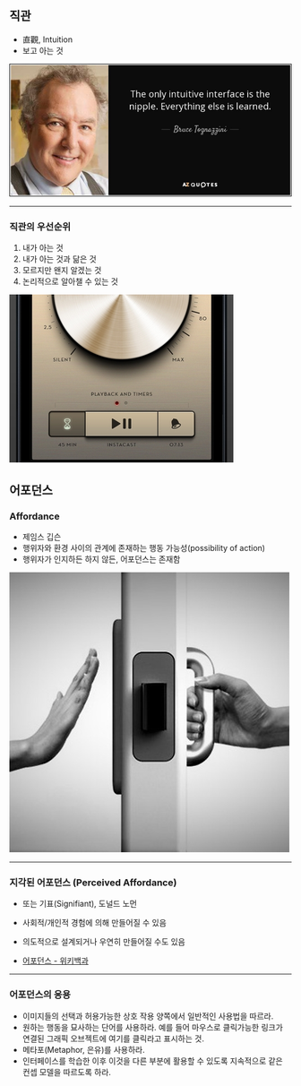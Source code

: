 ## 직관

- 直觀, Intuition
- 보고 아는 것

![](../attachments/Pasted%20image%2020240711032041.png)

---

### 직관의 우선순위

1. 내가 아는 것
2. 내가 아는 것과 닮은 것
3. 모르지만 왠지 알겠는 것
4. 논리적으로 알아챌 수 있는 것

![](../attachments/Pasted%20image%2020240711120701.png)

## 어포던스

### Affordance

- 제임스 깁슨
- 행위자와 환경 사이의 관계에 존재하는 행동 가능성(possibility of action)
- 행위자가 인지하든 하지 않든, 어포던스는 존재함

![](../attachments/Pasted%20image%2020241118035957.png)

---
### 지각된 어포던스 (Perceived Affordance)

- 또는 기표(Signifiant), 도널드 노먼
- 사회적/개인적 경험에 의해 만들어질 수 있음
- 의도적으로 설계되거나 우연히 만들어질 수도 있음

- [어포던스 - 위키백과](https://ko.wikipedia.org/wiki/%EC%96%B4%ED%8F%AC%EB%8D%98%EC%8A%A4)

***

### 어포던스의 응용

- 이미지들의 선택과 허용가능한 상호 작용 양쪽에서 일반적인 사용법을 따르라.
- 원하는 행동을 묘사하는 단어를 사용하라. 예를 들어 마우스로 클릭가능한 링크가 연결된 그래픽 오브젝트에 여기를 클릭라고 표시하는 것.
- 메타포(Metaphor, 은유)를 사용하라.
- 인터페이스를 학습한 이후 이것을 다른 부분에 활용할 수 있도록 지속적으로 같은 컨셉 모델을 따르도록 하라.